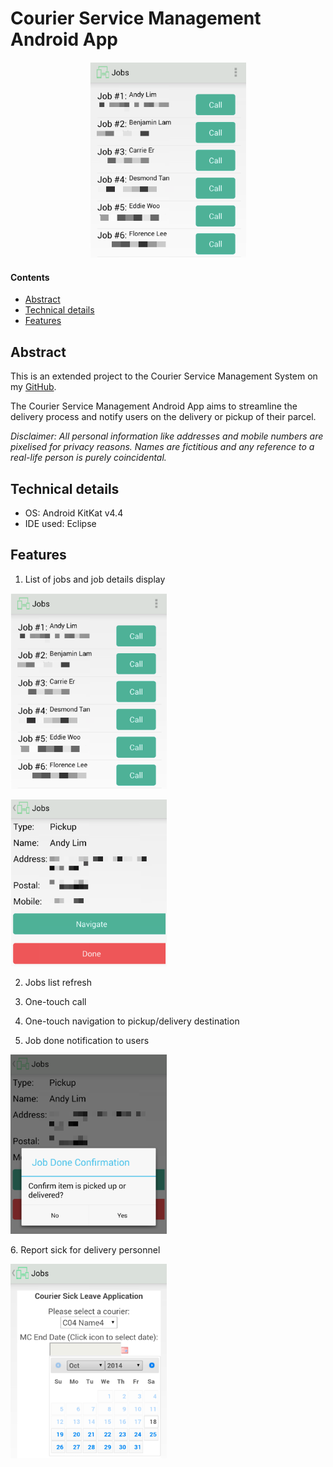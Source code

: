 # Courier Service Management Android App

<p align="center">
<img width="250" src="./images/jobs_list_pxl.png"  />
</p>

#### Contents
- [Abstract](https://github.com/thisisclement/Courier-Service-Management-Android#abstract)
- [Technical details](https://github.com/thisisclement/Courier-Service-Management-Android#technical-details)
- [Features](https://github.com/thisisclement/Courier-Service-Management-Android#features)


## Abstract

This is an extended project to the Courier Service Management System on my [GitHub](https://github.com/thisisclement/Courier-Service-Management-CMS).

The Courier Service Management Android App aims to streamline the delivery process and notify users on the delivery or pickup of their parcel.

_Disclaimer: All personal information like addresses and mobile numbers are pixelised for privacy reasons. Names are fictitious and any reference to a real-life person is purely coincidental._

## Technical details

- OS: Android KitKat v4.4
- IDE used: Eclipse

## Features

  1. List of jobs and job details display
  <p align="left">
  <img width="250" src="./images/jobs_list_pxl.png"  />
  </p>  
  <p align="left">
  <img width="250" src="./images/jobs_details_pxl.png"  />
  </p>

  2. Jobs list refresh

  3. One-touch call

  4. One-touch navigation to pickup/delivery destination

  5. Job done notification to users
  <p align="left">
  <img width="250" src="./images/job_confirmation.png"  />
  </p>
  6. Report sick for delivery personnel
  <p align="left">
  <img width="250" src="./images/jobs_sick_leave.png"  />
  </p>
